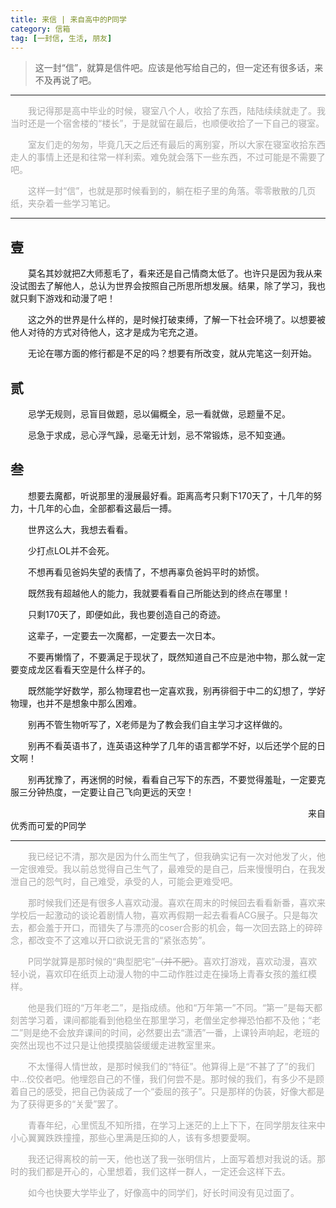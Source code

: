 ```yaml
---
title: 来信 | 来自高中的P同学
category: 信箱
tag: [一封信, 生活, 朋友]
---
```


>这一封“信”，就算是信件吧。应该是他写给自己的，但一定还有很多话，来不及再说了吧。

------------
<font color=" #A8A8A8">&emsp;&emsp;我记得那是高中毕业的时候，寝室八个人，收拾了东西，陆陆续续就走了。我当时还是一个宿舍楼的“楼长”，于是就留在最后，也顺便收拾了一下自己的寝室。

&emsp;&emsp;室友们走的匆匆，毕竟几天之后还有最后的离别宴，所以大家在寝室收拾东西走人的事情上还是和往常一样利索。难免就会落下一些东西，不过可能是不需要了吧。

&emsp;&emsp;这样一封“信”，也就是那时候看到的，躺在柜子里的角落。零零散散的几页纸，夹杂着一些学习笔记。
</font>

------------



## **壹**
&emsp;&emsp;莫名其妙就把Z大师惹毛了，看来还是自己情商太低了。也许只是因为我从来没试图去了解他人，总认为世界会按照自己所思所想发展。结果，除了学习，我也就只剩下游戏和动漫了吧！

&emsp;&emsp;这之外的世界是什么样的，是时候打破束缚，了解一下社会环境了。以想要被他人对待的方式对待他人，这才是成为宅充之道。

&emsp;&emsp;无论在哪方面的修行都是不足的吗？想要有所改变，就从完笔这一刻开始。


## **贰**
&emsp;&emsp;忌学无规则，忌盲目做题，忌以偏概全，忌一看就做，忌题量不足。

&emsp;&emsp;忌急于求成，忌心浮气躁，忌毫无计划，忌不常锻炼，忌不知变通。

## **叁**
&emsp;&emsp;想要去魔都，听说那里的漫展最好看。距离高考只剩下170天了，十几年的努力，十几年的心血，全部都看这最后一搏。

&emsp;&emsp;世界这么大，我想去看看。

&emsp;&emsp;少打点LOL并不会死。

&emsp;&emsp;不想再看见爸妈失望的表情了，不想再辜负爸妈平时的娇惯。

&emsp;&emsp;既然我有超越他人的能力，我就要看看自己所能达到的终点在哪里！

&emsp;&emsp;只剩170天了，即便如此，我也要创造自己的奇迹。

&emsp;&emsp;这辈子，一定要去一次魔都，一定要去一次日本。

&emsp;&emsp;不要再懒惰了，不要满足于现状了，既然知道自己不应是池中物，那么就一定要变成龙区看看天空是什么样子的。

&emsp;&emsp;既然能学好数学，那么物理君也一定喜欢我，别再徘徊于中二的幻想了，学好物理，也并不是想象中那么困难。

&emsp;&emsp;别再不管生物听写了，X老师是为了教会我们自主学习才这样做的。

&emsp;&emsp;别再不看英语书了，连英语这种学了几年的语言都学不好，以后还学个屁的日文啊！

&emsp;&emsp;别再犹豫了，再迷惘的时候，看看自己写下的东西，不要觉得羞耻，一定要克服三分钟热度，一定要让自己飞向更远的天空！

&emsp;&emsp;&emsp;&emsp;&emsp;&emsp;&emsp;&emsp;&emsp;&emsp;&emsp;&emsp;&emsp;&emsp;&emsp;&emsp;&emsp;&emsp;&emsp;&emsp;&emsp;&emsp;&emsp;&emsp;&emsp;&emsp;&emsp;&emsp;&emsp;&emsp;&emsp;&emsp;&emsp;&emsp;来自优秀而可爱的P同学

------------



<font color=" #A8A8A8">
&emsp;&emsp;我已经记不清，那次是因为什么而生气了，但我确实记有一次对他发了火，他一定很难受。我以前总觉得自己生气了，最难受的是自己，后来慢慢明白，在我发泄自己的怨气时，自己难受，承受的人，可能会更难受吧。<br>

&emsp;&emsp;那时候我们还是有很多人喜欢动漫。喜欢在周末的时候回去看看新番，喜欢来学校后一起激动的谈论着剧情人物，喜欢再假期一起去看看ACG展子。只是每次去，都会羞于开口，而错失了与漂亮的coser合影的机会，每一次回去路上的碎碎念，都改变不了这难以开口欲说无言的“紧张态势”。<br>

&emsp;&emsp;P同学就算是那时候的“典型肥宅”~~（并不肥）~~。喜欢打游戏，喜欢动漫，喜欢轻小说，喜欢印在纸页上动漫人物的中二动作胜过走在操场上青春女孩的羞红模样。<br>

&emsp;&emsp;他是我们班的“万年老二”，是指成绩。他和“万年第一”不同。“第一”是每天都刻苦学习着，课间都能看到他稳坐在那里学习，老僧坐定参禅恐怕都不及他；“老二”则是绝不会放弃课间的时间，必然要出去“潇洒”一番，上课铃声响起，老班的突然出现也不过只是让他摸摸脑袋缓缓走进教室里来。<br>

&emsp;&emsp;不太懂得人情世故，是那时候我们的“特征”。他算得上是“不甚了了”的我们中...佼佼者吧。他埋怨自己的不懂，我们何尝不是。那时候的我们，有多少不是顾着自己的感受，把自己伪装成了一个“委屈的孩子”。只是那样的伪装，好像大都是为了获得更多的“关愛”罢了。<br>

&emsp;&emsp;青春年纪，心里慌乱不知所措，在学习上迷茫的上上下下，在同学朋友往来中小心翼翼跌跌撞撞，那些心里满是压抑的人，该有多想要愛啊。<br>

&emsp;&emsp;我还记得离校的前一天，他也送了我一张明信片，上面写着想对我说的话。那时的我们都是开心的，心里想着，我们这样一群人，一定还会这样下去。<br>

&emsp;&emsp;如今也快要大学毕业了，好像高中的同学们，好长时间没有见过面了。<br>

</font>

